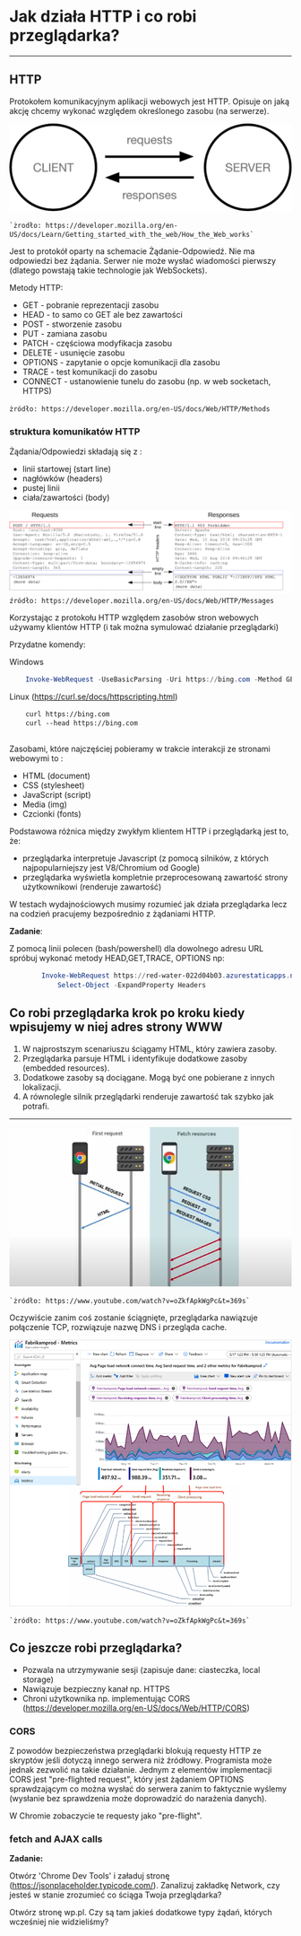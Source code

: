 # Jak działa HTTP i co robi przeglądarka? 
***
## HTTP 

Protokołem komunikacyjnym aplikacji webowych jest HTTP. Opisuje on jaką akcję chcemy wykonać względem określonego zasobu (na serwerze).

![warstwy](../002_rodzaje_aplikacji/img/simple-client-server.png)

    `żrodło: https://developer.mozilla.org/en-US/docs/Learn/Getting_started_with_the_web/How_the_Web_works`

Jest to protokół oparty na schemacie Żądanie-Odpowiedź. Nie ma odpowiedzi bez żądania. Serwer nie może wysłać wiadomości pierwszy (dlatego powstają takie technologie jak WebSockets).

Metody HTTP:    
- GET - pobranie reprezentacji zasobu
- HEAD - to samo co GET ale bez zawartości
- POST - stworzenie zasobu
- PUT - zamiana zasobu
- PATCH - częściowa modyfikacja zasobu
- DELETE - usunięcie zasobu
- OPTIONS - zapytanie o opcje komunikacji dla zasobu
- TRACE - test komunikacji do zasobu
- CONNECT - ustanowienie tunelu do zasobu (np. w web socketach, HTTPS)

``żródło: https://developer.mozilla.org/en-US/docs/Web/HTTP/Methods``



### struktura komunikatów HTTP

Żądania/Odpowiedzi składają się z :

- linii startowej (start line)
- nagłówków (headers)
- pustej linii
- ciała/zawartości (body)

![warstwy](../002_rodzaje_aplikacji/img/httpmsgstructure2.png)
``źródło: https://developer.mozilla.org/en-US/docs/Web/HTTP/Messages``


Korzystając z protokołu HTTP względem zasobów stron webowych używamy klientów HTTP (i tak można symulować działanie przeglądarki)

Przydatne komendy:

Windows
```powershell
    Invoke-WebRequest -UseBasicParsing -Uri https://bing.com -Method GET
```
Linux (https://curl.se/docs/httpscripting.html)
```console
    curl https://bing.com
    curl --head https://bing.com
    
```

Zasobami, które najczęściej pobieramy w trakcie interakcji ze stronami webowymi to
:
- HTML (document)
- CSS (stylesheet)
- JavaScript (script)
- Media (img)
- Czcionki (fonts)

Podstawowa różnica między zwykłym klientem HTTP i przeglądarką jest to, że:
- przeglądarka interpretuje Javascript (z pomocą silników, z których najpopularniejszy jest V8/Chromium od Google)
- przeglądarka wyświetla kompletnie przeprocesowaną zawartość strony użytkownikowi (renderuje zawartość)

W testach wydajnościowych musimy rozumieć jak działa przeglądarka lecz na codzień pracujemy bezpośrednio z żądaniami HTTP. 

**Zadanie**:

Z pomocą linii polecen (bash/powershell) dla dowolnego adresu URL spróbuj wykonać metody HEAD,GET,TRACE, OPTIONS np:

```powershell
        Invoke-WebRequest https://red-water-022d04b03.azurestaticapps.net/ -Method OPTIONS | 
            Select-Object -ExpandProperty Headers 
```


## Co robi przeglądarka krok po kroku kiedy wpisujemy w niej adres strony WWW

1. W najprostszym scenariuszu ściągamy HTML, który zawiera zasoby.
2. Przeglądarka parsuje HTML i identyfikuje dodatkowe zasoby (embedded resources).
3. Dodatkowe zasoby są dociągane. Mogą być one pobierane z innych lokalizacji.
4. A równolegle silnik przeglądarki renderuje zawartość tak szybko jak potrafi.  

***

![warstwy](../002_rodzaje_aplikacji/img/browser.png)

    `żródło: https://www.youtube.com/watch?v=oZkfApkWgPc&t=369s`
   
Oczywiście zanim coś zostanie ściągnięte, przeglądarka nawiązuje połączenie TCP, rozwiązuje nazwę DNS i przegląda cache. 
 
![warstwy](../002_rodzaje_aplikacji/img/browserTimings.png)

    `żródło: https://www.youtube.com/watch?v=oZkfApkWgPc&t=369s`
    
    
## Co jeszcze robi przeglądarka?

- Pozwala na utrzymywanie sesji (zapisuje dane: ciasteczka, local storage)
- Nawiązuje bezpieczny kanał np. HTTPS
- Chroni użytkownika np. implementując CORS (https://developer.mozilla.org/en-US/docs/Web/HTTP/CORS)

### CORS

Z powodów bezpieczeństwa przeglądarki blokują requesty HTTP ze skryptów jeśli dotyczą innego serwera niż źródłowy.
Programista może jednak zezwolić na takie działanie. Jednym z elementów implementacji CORS jest "pre-flighted request", który 
jest żądaniem OPTIONS sprawdzającym co można wysłać do serwera zanim to faktycznie wyślemy (wysłanie bez sprawdzenia może doprowadzić do narażenia danych).

W Chromie zobaczycie te requesty jako "pre-flight".

### fetch and AJAX calls

**Zadanie:**

Otwórz 'Chrome Dev Tools' i załaduj stronę (https://jsonplaceholder.typicode.com/).
Zanalizuj zakładkę Network, czy jesteś w stanie zrozumieć co ściąga Twoja przeglądarka?

Otwórz stronę wp.pl. Czy są tam jakieś dodatkowe typy żądań, których wcześniej nie widzieliśmy?

